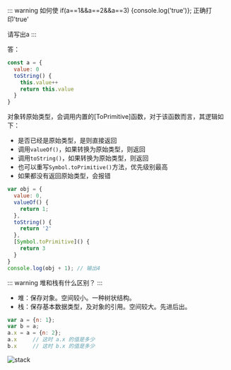 ::: warning
如何使 if(a==1&&a==2&&a==3) {console.log('true')}; 正确打印'true'

请写出a
:::

答：
```js
const a = {
  value: 0
  toString() {
    this.value++
    return this.value
  }
}
```


对象转原始类型，会调用内置的[ToPrimitive]函数，对于该函数而言，其逻辑如下：

* 是否已经是原始类型，是则直接返回
* 调用<code>valueOf()</code>，如果转换为原始类型，则返回
* 调用<code>toString()</code>，如果转换为原始类型，则返回
* 也可以重写<code>Symbol.toPrimitive()</code>方法，优先级别最高
* 如果都没有返回原始类型，会报错
```js
var obj = {
  value: 0,
  valueOf() {
    return 1;
  },
  toString() {
    return '2'
  },
  [Symbol.toPrimitive]() {
    return 3
  }
}
console.log(obj + 1); // 输出4
```


::: warning
堆和栈有什么区别？
:::
* 堆：保存对象。空间较小。一种树状结构。
* 栈：保存基本数据类型，及对象的引用。空间较大。先进后出。


```js
var a = {n: 1};
var b = a;
a.x = a = {n: 2};
a.x 	// 这时 a.x 的值是多少
b.x 	// 这时 b.x 的值是多少
```
![stack](@assets/basic/code_write/7.png)
